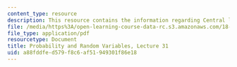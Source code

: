 ```yaml
---
content_type: resource
description: This resource contains the information regarding Central limit theorem.
file: /media/https%3A/open-learning-course-data-rc.s3.amazonaws.com/18-440-probability-and-random-variables-spring-2014/a88fddfed579f8c6af51949301f86e18_MIT18_440S14_Lecture31.pdf
file_type: application/pdf
resourcetype: Document
title: Probability and Random Variables, Lecture 31
uid: a88fddfe-d579-f8c6-af51-949301f86e18
---
```

